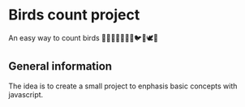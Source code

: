 # Birds count project
An easy way to count birds 🦚🐔🦃🦆🦢🦜🦩🐦🐥🕊🦅

## General information 
The idea is to create a small project to enphasis basic concepts with javascript.
